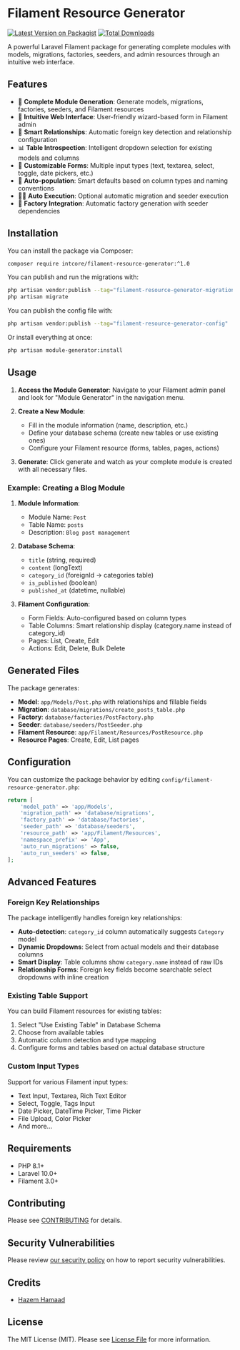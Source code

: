 # Filament Resource Generator

[![Latest Version on Packagist](https://img.shields.io/packagist/v/intcore/filament-resource-generator.svg?style=flat-square)](https://packagist.org/packages/intcore/filament-resource-generator)
[![Total Downloads](https://img.shields.io/packagist/dt/intcore/filament-resource-generator.svg?style=flat-square)](https://packagist.org/packages/intcore/filament-resource-generator)

A powerful Laravel Filament package for generating complete modules with models, migrations, factories, seeders, and admin resources through an intuitive web interface.

## Features

-   🚀 **Complete Module Generation**: Generate models, migrations, factories, seeders, and Filament resources
-   🎯 **Intuitive Web Interface**: User-friendly wizard-based form in Filament admin
-   🔗 **Smart Relationships**: Automatic foreign key detection and relationship configuration
-   📊 **Table Introspection**: Intelligent dropdown selection for existing models and columns
-   🎨 **Customizable Forms**: Multiple input types (text, textarea, select, toggle, date pickers, etc.)
-   📝 **Auto-population**: Smart defaults based on column types and naming conventions
-   🏃‍♂️ **Auto Execution**: Optional automatic migration and seeder execution
-   🧪 **Factory Integration**: Automatic factory generation with seeder dependencies

## Installation

You can install the package via Composer:

```bash
composer require intcore/filament-resource-generator:^1.0
```

You can publish and run the migrations with:

```bash
php artisan vendor:publish --tag="filament-resource-generator-migrations"
php artisan migrate
```

You can publish the config file with:

```bash
php artisan vendor:publish --tag="filament-resource-generator-config"
```

Or install everything at once:

```bash
php artisan module-generator:install
```

## Usage

1. **Access the Module Generator**: Navigate to your Filament admin panel and look for "Module Generator" in the navigation menu.

2. **Create a New Module**:

    - Fill in the module information (name, description, etc.)
    - Define your database schema (create new tables or use existing ones)
    - Configure your Filament resource (forms, tables, pages, actions)

3. **Generate**: Click generate and watch as your complete module is created with all necessary files.

### Example: Creating a Blog Module

1. **Module Information**:

    - Module Name: `Post`
    - Table Name: `posts`
    - Description: `Blog post management`

2. **Database Schema**:

    - `title` (string, required)
    - `content` (longText)
    - `category_id` (foreignId → categories table)
    - `is_published` (boolean)
    - `published_at` (datetime, nullable)

3. **Filament Configuration**:
    - Form Fields: Auto-configured based on column types
    - Table Columns: Smart relationship display (category.name instead of category_id)
    - Pages: List, Create, Edit
    - Actions: Edit, Delete, Bulk Delete

## Generated Files

The package generates:

-   **Model**: `app/Models/Post.php` with relationships and fillable fields
-   **Migration**: `database/migrations/create_posts_table.php`
-   **Factory**: `database/factories/PostFactory.php`
-   **Seeder**: `database/seeders/PostSeeder.php`
-   **Filament Resource**: `app/Filament/Resources/PostResource.php`
-   **Resource Pages**: Create, Edit, List pages

## Configuration

You can customize the package behavior by editing `config/filament-resource-generator.php`:

```php
return [
    'model_path' => 'app/Models',
    'migration_path' => 'database/migrations',
    'factory_path' => 'database/factories',
    'seeder_path' => 'database/seeders',
    'resource_path' => 'app/Filament/Resources',
    'namespace_prefix' => 'App',
    'auto_run_migrations' => false,
    'auto_run_seeders' => false,
];
```

## Advanced Features

### Foreign Key Relationships

The package intelligently handles foreign key relationships:

-   **Auto-detection**: `category_id` column automatically suggests `Category` model
-   **Dynamic Dropdowns**: Select from actual models and their database columns
-   **Smart Display**: Table columns show `category.name` instead of raw IDs
-   **Relationship Forms**: Foreign key fields become searchable select dropdowns with inline creation

### Existing Table Support

You can build Filament resources for existing tables:

1. Select "Use Existing Table" in Database Schema
2. Choose from available tables
3. Automatic column detection and type mapping
4. Configure forms and tables based on actual database structure

### Custom Input Types

Support for various Filament input types:

-   Text Input, Textarea, Rich Text Editor
-   Select, Toggle, Tags Input
-   Date Picker, DateTime Picker, Time Picker
-   File Upload, Color Picker
-   And more...

## Requirements

-   PHP 8.1+
-   Laravel 10.0+
-   Filament 3.0+

## Contributing

Please see [CONTRIBUTING](CONTRIBUTING.md) for details.

## Security Vulnerabilities

Please review [our security policy](../../security/policy) on how to report security vulnerabilities.

## Credits

-   [Hazem Hamaad](http://github.com/hazem-hammad)

## License

The MIT License (MIT). Please see [License File](LICENSE.md) for more information.
